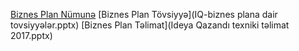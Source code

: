 
[Biznes Plan Nümunə](Biznes_Plan_Numune.pdf)
[Biznes Plan Tövsiyyə](IQ-biznes plana dair tovsiyyələr.pptx)
[Biznes Plan Təlimat](Ideya Qazandı texniki təlimat 2017.pptx)

